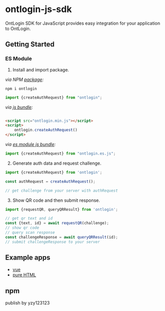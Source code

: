# ontlogin-js-sdk

OntLogin SDK for JavaScript provides easy integration for your application to OntLogin.

## Getting Started

### ES Module

1. Install and import package.

*via NPM [package](https://npmjs.com/package/ontlogin):*

```
npm i ontlogin
```

```js
import {createAuthRequest} from "ontlogin";
```

*via [js bundle](./dist/ontlogin.min.js):*

```html

<script src="ontlogin.min.js"></script>
<script>
    ontlogin.createAuthRequest()
</script>
```

*via [es module js bundle](./dist/ontlogin.es.js):*

```js
import {createAuthRequest} from "ontlogin.es.js";
```

2. Generate auth data and request challenge.

```js
import {createAuthRequest} from 'ontlogin';

const authRequest = createAuthRequest();

// get challenge from your server with authRequest
```

3. Show QR code and then submit response.

```js
import {requestQR, queryQRResult} from 'ontlogin';

// get qr text and id
const {text, id} = await requestQR(challenge);
// show qr code
// query scan response
const challengeResponse = await queryQRResult(id);
// submit challengeResponse to your server
```

## Example apps

- [vue](./example/vue-demo)
- [pure HTML](./example/html-demo)

## npm
publish by yzy123123
